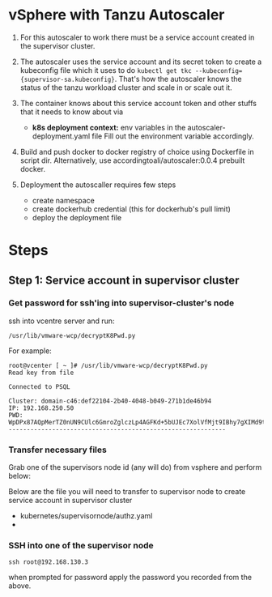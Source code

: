 # vSphere with Tanzu Autoscaler

1. For this autoscaler to work there must be a service account created in the supervisor cluster.

2. The autoscaler uses the service account and its secret token to create a kubeconfig file which it uses to do `kubectl get tkc --kubeconfig={supervisor-sa.kubeconfig}`. That's how the autoscaler knows the status of the tanzu workload cluster and scale in or scale out it.

3. The container knows about this service account token and other stuffs that it needs to know about via 
    - **k8s deployment context:** env variables in the autoscaler-deployment.yaml file
    Fill out the environment variable accordingly.

4. Build and push docker to docker registry of choice using Dockerfile in script dir. Alternatively, use accordingtoali/autoscaler:0.0.4 prebuilt docker.

5. Deployment the autoscaller requires few steps
    - create namespace
    - create dockerhub credential (this for dockerhub's pull limit)
    - deploy the deployment file

# Steps

## Step 1: Service account in supervisor cluster

### Get password for ssh'ing into supervisor-cluster's node

ssh into vcentre server and run:
```
/usr/lib/vmware-wcp/decryptK8Pwd.py
```

For example:

```
root@vcenter [ ~ ]# /usr/lib/vmware-wcp/decryptK8Pwd.py
Read key from file

Connected to PSQL

Cluster: domain-c46:def22104-2b40-4048-b049-271b1de46b94
IP: 192.168.250.50
PWD: WpDPx87AQpMerTZ0nUN9CUlc6GmroZglczLp4AGFKd+5bUJEc7XolVfMjt9IBhy7gXIMd9tI
------------------------------------------------------------
```

### Transfer necessary files

Grab one of the supervisors node id (any will do) from vsphere and perform below:

Below are the file you will need to transfer to supervisor node to create service account in supervisor cluster
- kubernetes/supervisornode/authz.yaml
- 

### SSH into one of the supervisor node



```
ssh root@192.168.130.3
```

when prompted for password apply the password you recorded from the above.



